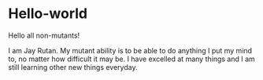 # Hello-world

Hello all non-mutants!

I am Jay Rutan. My mutant ability is to be able to do anything I put my mind to,
no matter how difficult it may be. I have excelled at many things and I am still
learning other new things everyday.
